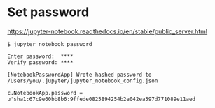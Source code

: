 # Set password 
https://jupyter-notebook.readthedocs.io/en/stable/public_server.html <br>

```
$ jupyter notebook password

Enter password:  ****
Verify password: ****

[NotebookPasswordApp] Wrote hashed password to /Users/you/.jupyter/jupyter_notebook_config.json

c.NotebookApp.password = u'sha1:67c9e60bb8b6:9ffede0825894254b2e042ea597d771089e11aed
```

